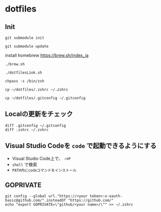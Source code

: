 dotfiles
========

## Init

```
git submodule init
```

```
git submodule update
```

install homebrew https://brew.sh/index_ja

```
./brew.sh
```

```
./dotfilesLink.sh
```

```
chpass -s /bin/zsh
```

```
cp ~/dotfiles/.zshrc ~/.zshrc
```

```
cp ~/dotfiles/.gitconfig ~/.gitconfig
```

## Localの更新をチェック

```
diff .gitconfig ~/.gitconfig
diff .zshrc ~/.zshrc
```

## Visual Studio Codeを `code` で起動できるようにする

* Visual Studio Code上で、 `⇧⌘P`
* `shell` で検索
* `PATH内にcodeコマンドをインストール`

## GOPRIVATE

```
git config --global url."https://<your token>:x-oauth-basic@github.com/".insteadOf "https://github.com/"
echo "export GOPRIVATE=\"github/<your name>/\"" >> ~/.zshrc
```
